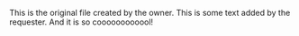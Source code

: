 This is the original file created by the owner.
This is some text added by the requester. And it is so coooooooooool!
